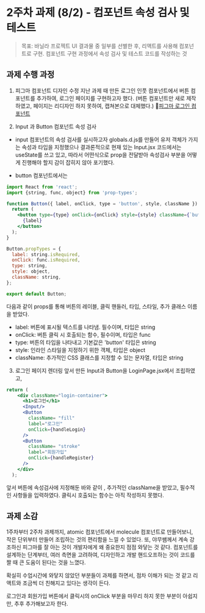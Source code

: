 # 2주차 과제 (8/2)  - 컴포넌트 속성 검사 및 테스트
> 목표: 바닐라 프로젝트 UI 결과물 중 일부를 선별한 후, 리액트를 사용해 컴포넌트로 구현.
컴포넌트 구현 과정에서 속성 검사 및 테스트 코드를 작성하는 것
## 과제 수행 과정
1. 피그마 컴포넌트 디자인 수정
지난 과제 때 만든 로그인 인풋 컴포넌트에서 버튼 컴포넌트를 추가하여, 로그인 페이지를 구현하고자 했다. (버튼 컴포넌트만 새로 제작하였고, 페이지는 리디자인 하지 못하여, 캡쳐본으로 대체했다.)
📌[피그마 로그인 컴포넌트](https://www.figma.com/design/MFBD9zptk1WMgAAN1xXQfH/%EB%A1%9C%EA%B7%B8%EC%9D%B8-%EC%BB%B4%ED%8F%AC%EB%84%8C%ED%8A%B8-%EB%94%94%EC%9E%90%EC%9D%B8?node-id=0-1&t=y9nHUvDbjjIhvhtR-1)

2. Input 과 Button 컴포넌트 속성 검사 
- input 컴포넌트의 속성 검사를 실시하고자 globals.d.js를 만들어 유저 객체가 가지는 속성과 타입을 지정했으나 결과론적으로 현재 있는 Input.jsx 코드에서는 useState를 쓰고 있고, 따라서 어떤식으로 prop을 전달받아 속성검사 부분을 어떻게 진행해야 할지 감이 잡히지 않아 포기했다. 

- button 컴포넌트에서는 
```jsx
import React from 'react';
import {string, func, object} from 'prop-types';

function Button({ label, onClick, type = 'button', style, className }) {
  return (
    <button type={type} onClick={onClick} style={style} className={`button ${className}`}>
      {label}
    </button>
  );
}

Button.propTypes = {
  label: string.isRequired,
  onClick: func.isRequired,
  type: string,
  style: object,
  className: string,
};

export default Button;
```
다음과 같이 props를 통해 버튼의 레이블, 클릭 핸들러, 타입, 스타일, 추가 클래스 이름을 받았다. 
- label: 버튼에 표시될 텍스트를 나타냄. 필수이며, 타입은 string
- onClick: 버튼 클릭 시 호출되는 함수, 필수이며, 타입은 func
- type: 버튼의 타입을 나타내고 기본값은 'button' 타입은 string
- style: 인라인 스타일을 지정하기 위한 객체, 타입은 object
- className: 추가적인 CSS 클래스를 지정할 수 있는 문자열,  타입은 string

3. 로그인 페이지 렌더링
앞서 만든 Input과 Button을 LoginPage.jsx에서 조립하였고, 
```jsx
return (
    <div className="login-container">
      <h1>로그인</h1>
      <Input/>
      <Button 
        className= "fill"
        label="로그인" 
        onClick={handleLogin} 
      />
      <Button 
        className= "stroke"
        label="회원가입" 
        onClick={handleRegister} 
      />
    </div>
  );
```
앞서 버튼에 속성검사에 지정해둔 바와 같이 , 추가적인 className을 받았고, 필수적인 사항들을 입력하였다. 클릭시 호출되는 함수는 아직 작성하지 못했다. 


## 과제 소감
1주차부터 2주차 과제까지, atomic 컴포넌트에서 molecule 컴포넌트로 만들어보니, 작은 단위부터 만들어 조립하는 것의 편리함을 느낄 수 있었다. 또, 야무쌤께서 계속 강조하신 피그마를 잘 아는 것이 개발자에게 왜 중요한지 점점 와닿는 것 같다. 컴포넌트를 설계하는 단계부터, 여러 측면을 고려하여, 디자인하고 개발 핸드오프하는 것이 코드를 짤 때 큰 도움이 된다는 것을 느꼈다. 

확실히 수업시간에 와닿지 않았던 부분들이 과제를 하면서, 점차 이해가 되는 것 같고 리액트와 조금씩 더 친해지고 있다는 생각이 든다. 

로그인과 회원가입 버튼에서 클릭시의 onClick 부분을 마무리 하지 못한 부분이 아쉽지만, 추후 추가해보고자 한다. 










